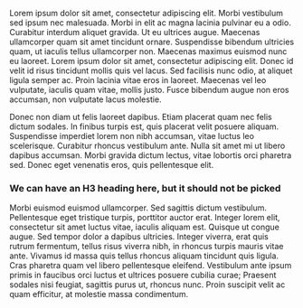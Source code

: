 Lorem ipsum dolor sit amet, consectetur adipiscing elit. Morbi vestibulum sed ipsum nec malesuada. Morbi in elit ac magna lacinia pulvinar eu a odio. Curabitur interdum aliquet gravida. Ut eu ultrices augue. Maecenas ullamcorper quam sit amet tincidunt ornare. Suspendisse bibendum ultricies quam, ut iaculis tellus ullamcorper non. Maecenas maximus euismod nunc eu laoreet. Lorem ipsum dolor sit amet, consectetur adipiscing elit. Donec id velit id risus tincidunt mollis quis vel lacus. Sed facilisis nunc odio, at aliquet ligula semper ac. Proin lacinia vitae eros in laoreet. Maecenas vel leo vulputate, iaculis quam vitae, mollis justo. Fusce bibendum augue non eros accumsan, non vulputate lacus molestie.

Donec non diam ut felis laoreet dapibus. Etiam placerat quam nec felis dictum sodales. In finibus turpis est, quis placerat velit posuere aliquam. Suspendisse imperdiet lorem non nibh accumsan, vitae luctus leo scelerisque. Curabitur rhoncus vestibulum ante. Nulla sit amet mi ut libero dapibus accumsan. Morbi gravida dictum lectus, vitae lobortis orci pharetra sed. Donec eget venenatis eros, quis pellentesque elit. 

### We can have an H3 heading here, but it should not be picked

 Morbi euismod euismod ullamcorper. Sed sagittis dictum vestibulum. Pellentesque eget tristique turpis, porttitor auctor erat. Integer lorem elit, consectetur sit amet luctus vitae, iaculis aliquam est. Quisque ut congue augue. Sed tempor dolor a dapibus ultricies. Integer viverra, erat quis rutrum fermentum, tellus risus viverra nibh, in rhoncus turpis mauris vitae ante. Vivamus id massa quis tellus rhoncus aliquam tincidunt quis ligula. Cras pharetra quam vel libero pellentesque eleifend. Vestibulum ante ipsum primis in faucibus orci luctus et ultrices posuere cubilia curae; Praesent sodales nisi feugiat, sagittis purus ut, rhoncus nunc. Proin suscipit velit ac quam efficitur, at molestie massa condimentum. 
 